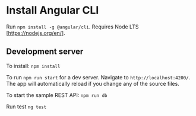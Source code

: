 # Install Angular CLI

Run `npm install -g @angular/cli`. Requires Node LTS [https://nodejs.org/en/].

## Development server

To install:
``npm install``

To run 
``npm run start`` for a dev server. Navigate to `http://localhost:4200/`. The app will automatically reload if you change any of the source files.

To start the sample REST API:
``npm run db``

Run test
``ng test``